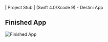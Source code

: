 | Project Stub | (Swift 4.0/Xcode 9) - Destini App


## Finished App
![Finished App](https://github.com/londonappbrewery/Images/blob/master/Destini.gif)


